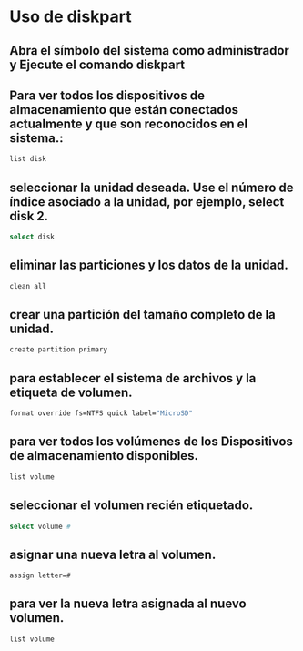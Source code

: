 # Uso de diskpart

## Abra el símbolo del sistema como administrador y Ejecute el comando diskpart
    
##  Para ver todos los dispositivos de almacenamiento que están conectados actualmente y que son reconocidos en el sistema.:

```bash
list disk
```

## seleccionar la unidad deseada.​​​​​​ Use el número de índice asociado a la unidad, por ejemplo, select disk 2.

```bash
select disk
```

## eliminar las particiones y los datos de la unidad.

```bash
clean all
```

## crear una partición del tamaño completo de la unidad.

```bash
create partition primary
```

## para establecer el sistema de archivos y la etiqueta de volumen.

```bash
format override fs=NTFS quick label="MicroSD"
```
 
## para ver todos los volúmenes de los Dispositivos de almacenamiento disponibles.

```bash
list volume
```

## seleccionar el volumen recién etiquetado.

```bash
select volume #
```

## asignar una nueva letra al volumen.

```bash
assign letter=#
```

## para ver la nueva letra asignada al nuevo volumen.

```bash
list volume
```
